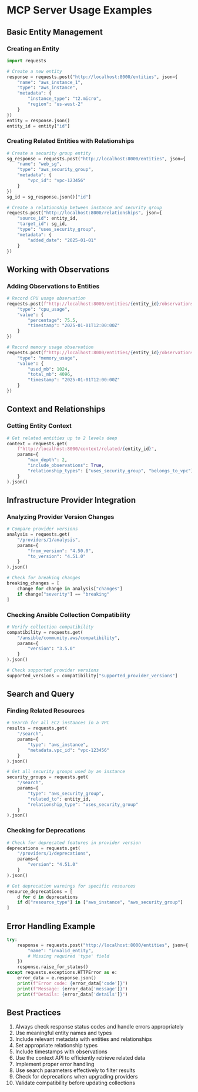 # MCP Server Usage Examples

## Basic Entity Management

### Creating an Entity
```python
import requests

# Create a new entity
response = requests.post("http://localhost:8000/entities", json={
    "name": "aws_instance_1",
    "type": "aws_instance",
    "metadata": {
        "instance_type": "t2.micro",
        "region": "us-west-2"
    }
})
entity = response.json()
entity_id = entity["id"]
```

### Creating Related Entities with Relationships
```python
# Create a security group entity
sg_response = requests.post("http://localhost:8000/entities", json={
    "name": "web_sg",
    "type": "aws_security_group",
    "metadata": {
        "vpc_id": "vpc-123456"
    }
})
sg_id = sg_response.json()["id"]

# Create a relationship between instance and security group
requests.post("http://localhost:8000/relationships", json={
    "source_id": entity_id,
    "target_id": sg_id,
    "type": "uses_security_group",
    "metadata": {
        "added_date": "2025-01-01"
    }
})
```

## Working with Observations

### Adding Observations to Entities
```python
# Record CPU usage observation
requests.post(f"http://localhost:8000/entities/{entity_id}/observations", json={
    "type": "cpu_usage",
    "value": {
        "percentage": 75.5,
        "timestamp": "2025-01-01T12:00:00Z"
    }
})

# Record memory usage observation
requests.post(f"http://localhost:8000/entities/{entity_id}/observations", json={
    "type": "memory_usage",
    "value": {
        "used_mb": 1024,
        "total_mb": 4096,
        "timestamp": "2025-01-01T12:00:00Z"
    }
})
```

## Context and Relationships

### Getting Entity Context
```python
# Get related entities up to 2 levels deep
context = requests.get(
    f"http://localhost:8000/context/related/{entity_id}",
    params={
        "max_depth": 2,
        "include_observations": True,
        "relationship_types": ["uses_security_group", "belongs_to_vpc"]
    }
).json()
```

## Infrastructure Provider Integration

### Analyzing Provider Version Changes
```python
# Compare provider versions
analysis = requests.get(
    "/providers/1/analysis",
    params={
        "from_version": "4.50.0",
        "to_version": "4.51.0"
    }
).json()

# Check for breaking changes
breaking_changes = [
    change for change in analysis["changes"]
    if change["severity"] == "breaking"
]
```

### Checking Ansible Collection Compatibility
```python
# Verify collection compatibility
compatibility = requests.get(
    "/ansible/community.aws/compatibility",
    params={
        "version": "3.5.0"
    }
).json()

# Check supported provider versions
supported_versions = compatibility["supported_provider_versions"]
```

## Search and Query

### Finding Related Resources
```python
# Search for all EC2 instances in a VPC
results = requests.get(
    "/search",
    params={
        "type": "aws_instance",
        "metadata.vpc_id": "vpc-123456"
    }
).json()

# Get all security groups used by an instance
security_groups = requests.get(
    "/search",
    params={
        "type": "aws_security_group",
        "related_to": entity_id,
        "relationship_type": "uses_security_group"
    }
).json()
```

### Checking for Deprecations
```python
# Check for deprecated features in provider version
deprecations = requests.get(
    "/providers/1/deprecations",
    params={
        "version": "4.51.0"
    }
).json()

# Get deprecation warnings for specific resources
resource_deprecations = [
    d for d in deprecations
    if d["resource_type"] in ["aws_instance", "aws_security_group"]
]
```

## Error Handling Example
```python
try:
    response = requests.post("http://localhost:8000/entities", json={
        "name": "invalid_entity",
        # Missing required 'type' field
    })
    response.raise_for_status()
except requests.exceptions.HTTPError as e:
    error_data = e.response.json()
    print(f"Error code: {error_data['code']}")
    print(f"Message: {error_data['message']}")
    print(f"Details: {error_data['details']}")
```

## Best Practices

1. Always check response status codes and handle errors appropriately
2. Use meaningful entity names and types
3. Include relevant metadata with entities and relationships
4. Set appropriate relationship types
5. Include timestamps with observations
6. Use the context API to efficiently retrieve related data
7. Implement proper error handling
8. Use search parameters effectively to filter results
9. Check for deprecations when upgrading providers
10. Validate compatibility before updating collections
